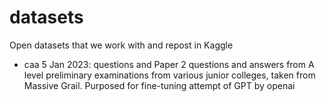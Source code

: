 # datasets
Open datasets that we work with and repost in Kaggle
- caa 5 Jan 2023: questions and Paper 2 questions and answers from A level preliminary examinations from various junior colleges, taken from Massive Grail. Purposed for fine-tuning attempt of GPT by openai
